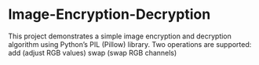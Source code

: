 # Image-Encryption-Decryption
This project demonstrates a simple image encryption and decryption algorithm using Python’s PIL (Pillow) library. Two operations are supported: add (adjust RGB values) swap (swap RGB channels)
